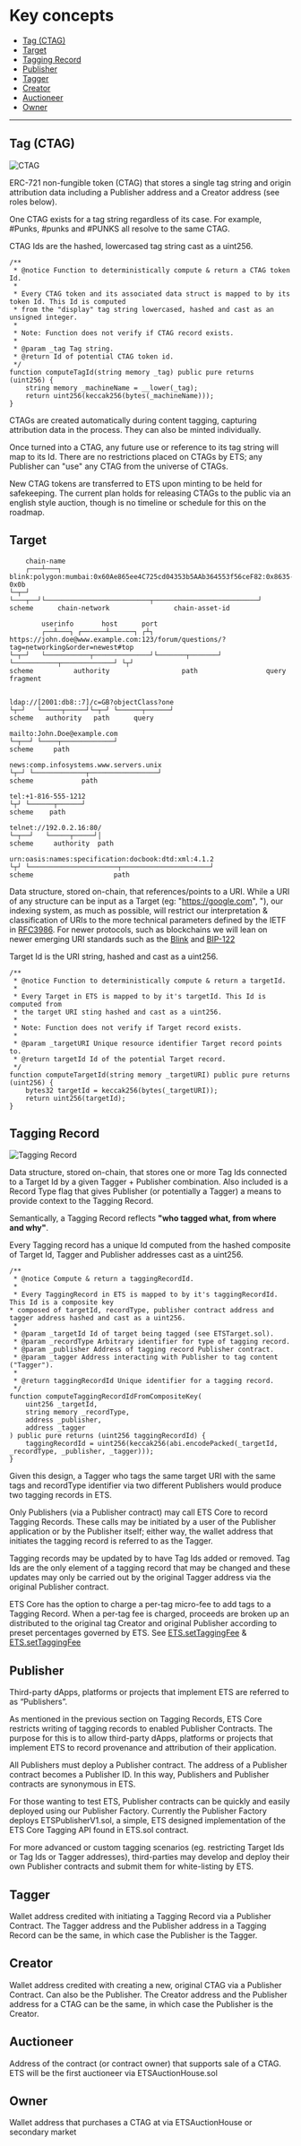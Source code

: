 # Key concepts

- [Tag (CTAG)](#tag-ctag)
- [Target](#target)
- [Tagging Record](#tagging-record)
- [Publisher](#publisher)
- [Tagger](#tagger)
- [Creator](#creator)
- [Auctioneer](#auctioneer)
- [Owner](#owner)

---

## Tag (CTAG)

![CTAG](./assets/ctag.png)

ERC-721 non-fungible token (CTAG) that stores a single tag string and origin attribution data including a Publisher address and a Creator address (see roles below).

One CTAG exists for a tag string regardless of its case. For example, #Punks, #punks and #PUNKS all resolve to the same CTAG.

CTAG Ids are the hashed, lowercased tag string cast as a uint256.

```solidity
/**
 * @notice Function to deterministically compute & return a CTAG token Id.
 *
 * Every CTAG token and its associated data struct is mapped to by its token Id. This Id is computed
 * from the "display" tag string lowercased, hashed and cast as an unsigned integer.
 *
 * Note: Function does not verify if CTAG record exists.
 *
 * @param _tag Tag string.
 * @return Id of potential CTAG token id.
 */
function computeTagId(string memory _tag) public pure returns (uint256) {
    string memory _machineName = __lower(_tag);
    return uint256(keccak256(bytes(_machineName)));
}
```

CTAGs are created automatically during content tagging, capturing attribution data in the process. They can also be minted individually.

Once turned into a CTAG, any future use or reference to its tag string will map to its Id. There are no restrictions placed on CTAGs by ETS; any Publisher can "use" any CTAG from the universe of CTAGs.

New CTAG tokens are transferred to ETS upon minting to be held for safekeeping. The current plan holds for releasing CTAGs to the public via an english style auction, though is no timeline or schedule for this on the roadmap.

## Target

```text
    chain-name
    ┌───┴───┐
blink:polygon:mumbai:0x60Ae865ee4C725cd04353b5AAb364553f56ceF82:0x8635-0x0b
└─┬─┘        └───┬──┘└──────────────────────────┬──────────────────────────┘
scheme      chain-network                chain-asset-id

        userinfo       host      port
        ┌──┴───┐ ┌──────┴──────┐ ┌┴┐
https://john.doe@www.example.com:123/forum/questions/?tag=networking&order=newest#top
└─┬─┘   └───────────┬──────────────┘└───────┬───────┘ └───────────┬─────────────┘ └┬┘
scheme          authority                  path                 query           fragment


ldap://[2001:db8::7]/c=GB?objectClass?one
└┬─┘   └─────┬─────┘└─┬─┘ └──────┬──────┘
scheme   authority   path      query

mailto:John.Doe@example.com
└─┬──┘ └────┬─────────────┘
scheme     path

news:comp.infosystems.www.servers.unix
└┬─┘ └─────────────┬─────────────────┘
scheme            path

tel:+1-816-555-1212
└┬┘ └──────┬──────┘
scheme    path

telnet://192.0.2.16:80/
└─┬──┘   └─────┬─────┘│
scheme     authority  path

urn:oasis:names:specification:docbook:dtd:xml:4.1.2
└┬┘ └──────────────────────┬──────────────────────┘
scheme                    path

```

Data structure, stored on-chain, that references/points to a URI. While a URI of any structure can be input as a Target (eg: "https://google.com", "), our indexing system, as much as possible, will restrict our interpretation & classification of URIs to the more technical parameters defined by the IETF in [RFC3986](https://www.rfc-editor.org/rfc/rfc3986). For newer protocols, such as blockchains we will lean on newer emerging URI standards such as the [Blink](https://w3c-ccg.github.io/blockchain-links) and [BIP-122](https://github.com/bitcoin/bips/blob/master/bip-0122.mediawiki)

Target Id is the URI string, hashed and cast as a uint256.

```solidity
/**
 * @notice Function to deterministically compute & return a targetId.
 *
 * Every Target in ETS is mapped to by it's targetId. This Id is computed from
 * the target URI sting hashed and cast as a uint256.
 *
 * Note: Function does not verify if Target record exists.
 *
 * @param _targetURI Unique resource identifier Target record points to.
 * @return targetId Id of the potential Target record.
 */
function computeTargetId(string memory _targetURI) public pure returns (uint256) {
    bytes32 targetId = keccak256(bytes(_targetURI));
    return uint256(targetId);
}
```

## Tagging Record

![Tagging Record](./assets/tagging-record.png)

Data structure, stored on-chain, that stores one or more Tag Ids connected to a Target Id by a given Tagger + Publisher combination. Also included is a Record Type flag that gives Publisher (or potentially a Tagger) a means to provide context to the Tagging Record.

Semantically, a Tagging Record reflects **"who tagged what, from where and why"**.

Every Tagging record has a unique Id computed from the hashed composite of Target Id, Tagger and Publisher addresses cast as a uint256.

```solidity
/**
 * @notice Compute & return a taggingRecordId.
 *
 * Every TaggingRecord in ETS is mapped to by it's taggingRecordId. This Id is a composite key
* composed of targetId, recordType, publisher contract address and tagger address hashed and cast as a uint256.
 *
 * @param _targetId Id of target being tagged (see ETSTarget.sol).
 * @param _recordType Arbitrary identifier for type of tagging record.
 * @param _publisher Address of tagging record Publisher contract.
 * @param _tagger Address interacting with Publisher to tag content ("Tagger").
 *
 * @return taggingRecordId Unique identifier for a tagging record.
 */
function computeTaggingRecordIdFromCompositeKey(
    uint256 _targetId,
    string memory _recordType,
    address _publisher,
    address _tagger
) public pure returns (uint256 taggingRecordId) {
    taggingRecordId = uint256(keccak256(abi.encodePacked(_targetId, _recordType, _publisher, _tagger)));
}
```

Given this design, a Tagger who tags the same target URI with the same tags and recordType identifier via two different Publishers would produce two tagging records in ETS.

Only Publishers (via a Publisher contract) may call ETS Core to record Tagging Records. These calls may be initiated by a user of the Publisher application or by the Publisher itself; either way, the wallet address that initiates the tagging record is referred to as the Tagger.

Tagging records may be updated by to have Tag Ids added or removed. Tag Ids are the only element of a tagging record that may be changed and these updates may only be carried out by the original Tagger address via the original Publisher contract.

ETS Core has the option to charge a per-tag micro-fee to add tags to a Tagging Record. When a per-tag fee is charged, proceeds are broken up an distributed to the original tag Creator and original Publisher according to preset percentages governed by ETS. See [ETS.setTaggingFee](./backend-api/ETS.md#settaggingfee) & [ETS.setTaggingFee](./backend-api/ETS.md#setpercentages)

## Publisher

Third-party dApps, platforms or projects that implement ETS are referred to as “Publishers”.

As mentioned in the previous section on Tagging Records, ETS Core restricts writing of tagging records to enabled Publisher Contracts. The purpose for this is to allow third-party dApps, platforms or projects that implement ETS to record provenance and attribution of their application.

All Publishers must deploy a Publisher contract. The address of a Publisher contract becomes a Publisher ID. In this way, Publishers and Publisher contracts are synonymous in ETS.

For those wanting to test ETS, Publisher contracts can be quickly and easily deployed using our Publisher Factory. Currently the Publisher Factory deploys ETSPublisherV1.sol, a simple, ETS designed implementation of the ETS Core Tagging API found in ETS.sol contract.

For more advanced or custom tagging scenarios (eg. restricting Target Ids or Tag Ids or Tagger addresses), third-parties may develop and deploy their own Publisher contracts and submit them for white-listing by ETS.

## Tagger

Wallet address credited with initiating a Tagging Record via a Publisher Contract. The Tagger address and the Publisher address in a Tagging Record can be the same, in which case the Publisher is the Tagger.

## Creator

Wallet address credited with creating a new, original CTAG via a Publisher Contract. Can also be the Publisher. The Creator address and the Publisher address for a CTAG can be the same, in which case the Publisher is the Creator.

## Auctioneer

Address of the contract (or contract owner) that supports sale of a CTAG. ETS will be the first auctioneer via ETSAuctionHouse.sol

## Owner

Wallet address that purchases a CTAG at via ETSAuctionHouse or secondary market
